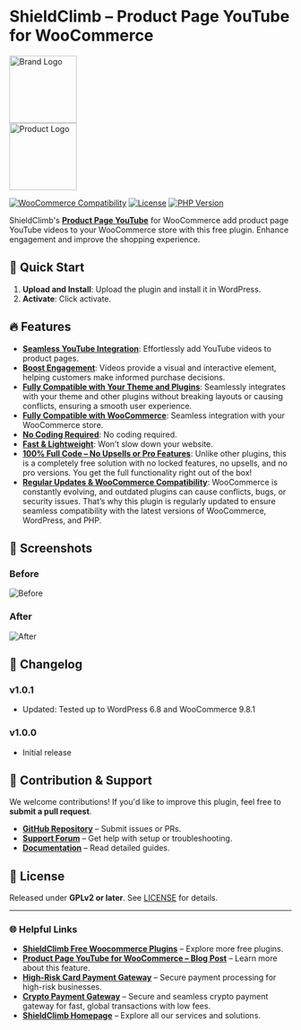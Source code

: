 # ShieldClimb – Product Page YouTube for WooCommerce

<p align="left">
  <img src="https://shieldclimb.com/wp-content/uploads/2025/03/ShieldClimb-logo-with-name-500x200-1.png" alt="Brand Logo" width="120"><br>
  <img src="https://shieldclimb.com/wp-content/uploads/2025/04/shieldclimb-product-page-youtube.png" alt="Product Logo" width="120">
</p>

[![WooCommerce Compatibility](https://img.shields.io/badge/WooCommerce-5.8+-blue)](https://woocommerce.com/)
[![License](https://img.shields.io/badge/License-GPLv2%2B-blue)](https://www.gnu.org/licenses/old-licenses/gpl-2.0.html)
[![PHP Version](https://img.shields.io/badge/PHP-7.2+-blue)](https://www.php.net/)

ShieldClimb's **[Product Page YouTube](https://shieldclimb.com/free-woocommerce-plugins/product-page-youtube/)** for WooCommerce add product page YouTube videos to your WooCommerce store with this free plugin. Enhance engagement and improve the shopping experience.

## 🚀 Quick Start

1. **Upload and Install**: Upload the plugin and install it in WordPress.
2. **Activate**: Click activate.

## 🔥 Features

- **[Seamless YouTube Integration](https://shieldclimb.com/free-woocommerce-plugins/product-page-youtube/)**: Effortlessly add YouTube videos to product pages.
- **[Boost Engagement](https://shieldclimb.com/free-woocommerce-plugins/product-page-youtube/)**: Videos provide a visual and interactive element, helping customers make informed purchase decisions.
- **[Fully Compatible with Your Theme and Plugins](https://shieldclimb.com/free-woocommerce-plugins/product-page-youtube/)**: Seamlessly integrates with your theme and other plugins without breaking layouts or causing conflicts, ensuring a smooth user experience.
- **[Fully Compatible with WooCommerce](https://shieldclimb.com/free-woocommerce-plugins/product-page-youtube/)**: Seamless integration with your WooCommerce store.
- **[No Coding Required](https://shieldclimb.com/free-woocommerce-plugins/product-page-youtube/)**: No coding required.
- **[Fast & Lightweight](https://shieldclimb.com/free-woocommerce-plugins/product-page-youtube/)**: Won’t slow down your website.
- **[100% Full Code – No Upsells or Pro Features](https://shieldclimb.com/free-woocommerce-plugins/product-page-youtube/)**: Unlike other plugins, this is a completely free solution with no locked features, no upsells, and no pro versions. You get the full functionality right out of the box!
- **[Regular Updates & WooCommerce Compatibility](https://shieldclimb.com/free-woocommerce-plugins/product-page-youtube/)**: WooCommerce is constantly evolving, and outdated plugins can cause conflicts, bugs, or security issues. That’s why this plugin is regularly updated to ensure seamless compatibility with the latest versions of WooCommerce, WordPress, and PHP.

## 📸 Screenshots

### Before
![Before](https://shieldclimb.com/wp-content/uploads/2025/04/screenshot-blog-post-youtube.png)

### After
![After](https://shieldclimb.com/wp-content/uploads/2025/04/screenshot-2-4.png)

## 📜 Changelog

### v1.0.1
- Updated: Tested up to WordPress 6.8 and WooCommerce 9.8.1

### v1.0.0
- Initial release

## 🤝 Contribution & Support

We welcome contributions! If you'd like to improve this plugin, feel free to **submit a pull request**.

- **[GitHub Repository](https://github.com/shieldclimb/product-page-youtube/)** – Submit issues or PRs.
- **[Support Forum](https://shieldclimb.com/contact-us/)** – Get help with setup or troubleshooting.
- **[Documentation](https://shieldclimb.com/free-woocommerce-plugins/product-page-youtube/)** – Read detailed guides.

## 📜 License

Released under **GPLv2 or later**. See [LICENSE](https://www.gnu.org/licenses/old-licenses/gpl-2.0.html) for details.

---
### 🌐 Helpful Links
- **[ShieldClimb Free Woocommerce Plugins](https://shieldclimb.com/free-woocommerce-plugins/)** – Explore more free plugins.
- **[Product Page YouTube for WooCommerce – Blog Post](https://shieldclimb.com/blog/product-page-youtube-for-woocommerce/)** – Learn more about this feature.
- **[High-Risk Card Payment Gateway](https://shieldclimb.com/high-risk-payment-gateway/)** – Secure payment processing for high-risk businesses.
- **[Crypto Payment Gateway](https://shieldclimb.com/crypto-payment-gateway/)** – Secure and seamless crypto payment gateway for fast, global transactions with low fees. 
- **[ShieldClimb Homepage](https://shieldclimb.com/)** – Explore all our services and solutions.